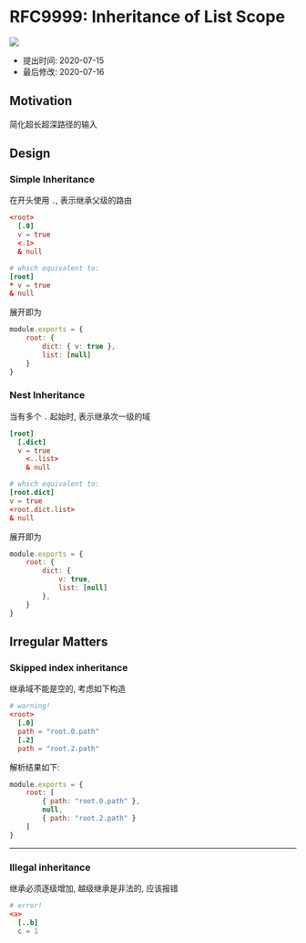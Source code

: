 RFC9999: Inheritance of List Scope
==================================
![](https://img.shields.io/badge/Stage-Proposal-inactive.svg?style=flat-square)

- 提出时间: 2020-07-15
- 最后修改: 2020-07-16

## Motivation

简化超长超深路径的输入

## Design

### Simple Inheritance

在开头使用 `.`, 表示继承父级的路由

```toml
<root>
  [.0]
  v = true
  <.1>
  & null

# which equivalent to:
[root]
* v = true
& null
```

展开即为

```js
module.exports = {
    root: {
        dict: { v: true },
        list: [null]
    }
}
```

### Nest Inheritance

当有多个 `.` 起始时, 表示继承次一级的域

```toml
[root]
  [.dict]
  v = true
    <..list>
    & null

# which equivalent to:
[root.dict]
v = true
<root.dict.list>
& null
```

展开即为

```js
module.exports = {
    root: {
        dict: {
            v: true,
            list: [null]
        },
    }
}
```

## Irregular Matters

### Skipped index inheritance

继承域不能是空的, 考虑如下构造

```toml
# warning!
<root>
  [.0]
  path = "root.0.path"
  [.2]
  path = "root.2.path"
```

解析结果如下:

```js
module.exports = {
    root: [
        { path: "root.0.path" },
        null,
        { path: "root.2.path" }
    ]
}
```

---

### Illegal inheritance

继承必须逐级增加, 越级继承是非法的, 应该报错

```toml
# error!
<a>
  [..b]
  c = 1
```



